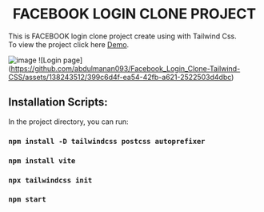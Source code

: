<h1 align ="center">FACEBOOK LOGIN CLONE PROJECT</h1>

This is FACEBOOK login clone project create using with Tailwind Css.\
To view the project click here [Demo](https://facebook-login-clone-manan.netlify.app/).

![image](https://github.com/abdulmanan093/Facebook_Login_Clone-Tailwind-CSS/assets/138243512/399c6d4f-ea54-42fb-a621-2522503d4dbc)
![Login page] (https://github.com/abdulmanan093/Facebook_Login_Clone-Tailwind-CSS/assets/138243512/399c6d4f-ea54-42fb-a621-2522503d4dbc)

## Installation Scripts:

In the project directory, you can run:

### `npm install -D tailwindcss postcss autoprefixer`

### `npm install vite`

### `npx tailwindcss init`

### `npm start`
